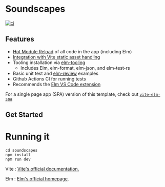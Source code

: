 # Soundscapes

[![ci](https://github.com/lindsaykwardell/vite-elm-template/actions/workflows/ci.yml/badge.svg)](https://github.com/lindsaykwardell/vite-elm-template/actions/workflows/ci.yml)
## Features

- [Hot Module Reload](https://github.com/hmsk/vite-plugin-elm) of all code in the app (including Elm)
- [Integration with Vite static asset handling](https://package.elm-lang.org/packages/hmsk/elm-vite-plugin-helper/latest/)
- Tooling installation via [elm-tooling](https://elm-tooling.github.io/elm-tooling-cli/)
  - Includes Elm, elm-format, elm-json, and elm-test-rs
- Basic unit test and [elm-review](https://package.elm-lang.org/packages/jfmengels/elm-review/latest/) examples
- Github Actions CI for running tests
- Recommends the [Elm VS Code extension](https://marketplace.visualstudio.com/items?itemName=Elmtooling.elm-ls-vscode)

For a single page app (SPA) version of this template, check out [`vite-elm-spa`](https://github.com/lindsaykwardell/vite-elm-spa)

## Get Started
# Running it
```
cd soundscapes
npm install
npm run dev
```

Vite : [Vite's official documentation.](https://vitejs.dev/)

Elm : [Elm's official homepage](https://elm-lang.org/).
